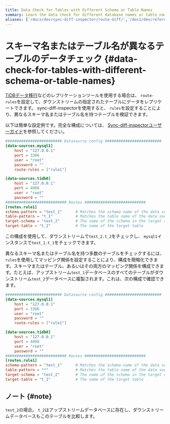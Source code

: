 ```yaml
---
title: Data Check for Tables with Different Schema or Table Names
summary: Learn the data check for different database names or table names.
aliases: ['/docs/dev/sync-diff-inspector/route-diff/','/docs/dev/reference/tools/sync-diff-inspector/route-diff/']
---
```


# スキーマ名またはテーブル名が異なるテーブルのデータチェック {#data-check-for-tables-with-different-schema-or-table-names}

[TiDBデータ移行](/dm/dm-overview.md)などのレプリケーションツールを使用する場合は、 `route-rules`を設定して、ダウンストリームの指定されたテーブルにデータをレプリケートできます。 sync-diff-inspectorを使用すると、 `rules`を設定することにより、異なるスキーマ名またはテーブル名を持つテーブルを検証できます。

以下は簡単な設定例です。完全な構成については、 [Sync-diff-inspectorユーザーガイド](/sync-diff-inspector/sync-diff-inspector-overview.md)を参照してください。

```toml
######################### Datasource config #########################
[data-sources.mysql1]
    host = "127.0.0.1"
    port = 3306
    user = "root"
    password = ""
    route-rules = ["rule1"]

[data-sources.tidb0]
    host = "127.0.0.1"
    port = 4000
    user = "root"
    password = ""
########################### Routes ###########################
[routes.rule1]
schema-pattern = "test_1"      # Matches the schema name of the data source. Supports the wildcards "*" and "?"
table-pattern = "t_1"          # Matches the table name of the data source. Supports the wildcards "*" and "?"
target-schema = "test_2"       # The name of the schema in the target database
target-table = "t_2"           # The name of the target table
```

この構成を使用して、ダウンストリームで`test_2.t_2`をチェックし、 `mysql1`インスタンスで`test_1.t_1`をチェックできます。

異なるスキーマ名またはテーブル名を持つ多数のテーブルをチェックするには、 `rules`を使用してマッピング関係を設定することにより、構成を簡略化できます。スキーマまたはテーブル、あるいはその両方のマッピング関係を構成できます。たとえば、アップストリーム`test_1`データベースのすべてのテーブルがダウンストリーム`test_2`データベースに複製されます。これは、次の構成で確認できます。

```toml
######################### Datasource config #########################
[data-sources.mysql1]
    host = "127.0.0.1"
    port = 3306
    user = "root"
    password = ""
    route-rules = ["rule1"]

[data-sources.tidb0]
    host = "127.0.0.1"
    port = 4000
    user = "root"
    password = ""
########################### Routes ###########################
[routes.rule1]
schema-pattern = "test_1"      # Matches the schema name of the data source. Supports the wildcards "*" and "?"
table-pattern = "*"            # Matches the table name of the data source. Supports the wildcards "*" and "?"
target-schema = "test_2"       # The name of the schema in the target database
target-table = "t_2"           # The name of the target table
```

## ノート {#note}

`test_2`の場合。 `t_2`はアップストリームデータベースに存在し、ダウンストリームデータベースもこのテーブルを比較します。
